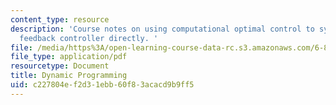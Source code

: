 ```yaml
---
content_type: resource
description: 'Course notes on using computational optimal control to synthesize a
  feedback controller directly. '
file: /media/https%3A/open-learning-course-data-rc.s3.amazonaws.com/6-832-underactuated-robotics-spring-2009/c227804ef2d31ebb60f83acacd9b9ff5_MIT6_832s09_read_ch09.pdf
file_type: application/pdf
resourcetype: Document
title: Dynamic Programming
uid: c227804e-f2d3-1ebb-60f8-3acacd9b9ff5
---
```


